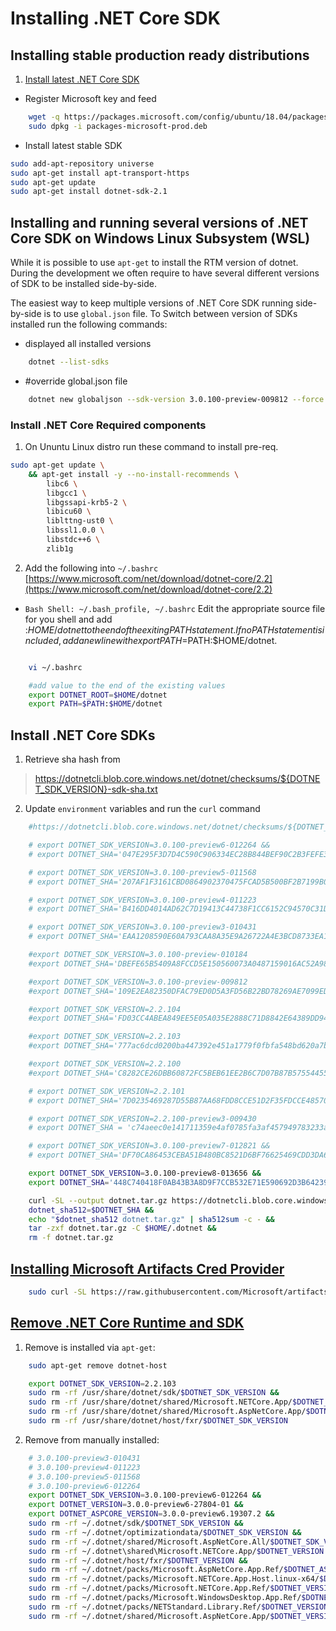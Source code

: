 # Installing .NET Core SDK

## Installing stable production ready distributions

1. [Install latest .NET Core SDK](https://www.microsoft.com/net/learn/dotnet/hello-world-tutorial#linuxubuntu)

- Register Microsoft key and feed

```bash
    wget -q https://packages.microsoft.com/config/ubuntu/18.04/packages-microsoft-prod.deb
    sudo dpkg -i packages-microsoft-prod.deb
```

- Install latest stable SDK

```bash
sudo add-apt-repository universe
sudo apt-get install apt-transport-https
sudo apt-get update
sudo apt-get install dotnet-sdk-2.1
```


## Installing and running several versions of .NET Core SDK on Windows Linux Subsystem (WSL)

While it is possible to use `apt-get` to install the RTM version of dotnet. During the development we often require to have several different versions of SDK to be installed side-by-side.

The easiest way to keep multiple versions of .NET Core SDK running side-by-side is to use `global.json` file.
To Switch between version of SDKs installed run the following commands:

- displayed all installed versions

```bash
    dotnet --list-sdks
```

- #override global.json file

```bash
    dotnet new globaljson --sdk-version 3.0.100-preview-009812 --force
```

### Install .NET Core Required components

1. On Ununtu Linux distro run these command to install pre-req.

```bash
sudo apt-get update \
    && apt-get install -y --no-install-recommends \
        libc6 \
        libgcc1 \
        libgssapi-krb5-2 \
        libicu60 \
        liblttng-ust0 \
        libssl1.0.0 \
        libstdc++6 \
        zlib1g 
```

2. Add the following into `~/.bashrc` [https://www.microsoft.com/net/download/dotnet-core/2.2](https://www.microsoft.com/net/download/dotnet-core/2.2)

- `Bash Shell: ~/.bash_profile, ~/.bashrc` Edit the appropriate source file for you shell and add :$HOME/dotnet to the end of the exiting PATH statement. If no PATH statement is included, add a new line with export PATH=$PATH:$HOME/dotnet.

```bash

    vi ~/.bashrc

    #add value to the end of the existing values
    export DOTNET_ROOT=$HOME/dotnet
    export PATH=$PATH:$HOME/dotnet

```

## Install .NET Core SDKs

1. Retrieve sha hash from
  
> https://dotnetcli.blob.core.windows.net/dotnet/checksums/${DOTNET_SDK_VERSION}-sdk-sha.txt


2. Update `environment` variables and run the `curl` command

```bash
    #https://dotnetcli.blob.core.windows.net/dotnet/checksums/${DOTNET_SDK_VERSION}-sdk-sha.txt

    # export DOTNET_SDK_VERSION=3.0.100-preview6-012264 &&
    # export DOTNET_SHA='047E295F3D7D4C590C906334EC28B844BEF90C2B3FEFE395A23E37E2A7D13955A11CBCF2FC2EE9FFCFD6FD44CEDE4ECD72A6B92258F568D5B328AD46BF0A7BB8'

    # export DOTNET_SDK_VERSION=3.0.100-preview5-011568
    # export DOTNET_SHA='207AF1F3161CBD0864902370475FCAD5B500BF2B7199B06445E7C338053BC7CB0157EE1B4D00A37A351EAE6E209417EE4A15EEACEE086AAC0AC1BE7A62F3AD0B'

    # export DOTNET_SDK_VERSION=3.0.100-preview4-011223
    # export DOTNET_SHA='B416DD4014AD62C7D19413C44738F1CC6152C94570C31DC953BE16BFEADECF449B2AAB7ECC09C9D3FCD12B2D440F281A0C8F1AD0635BC035ADB34C26F8D1E2AE'

    # export DOTNET_SDK_VERSION=3.0.100-preview3-010431
    # export DOTNET_SHA='EAA1208590E60A793CAA8A35E9A26722A4E3BCD8733EA1F79D18C7A777E1A5A8E9D82EDDABBD18B82D8795838E6DFC3B5EC7C4504E58C0C852F2D69D40131CFE'

    #export DOTNET_SDK_VERSION=3.0.100-preview-010184
    #export DOTNET_SHA='DBEFE65B5409A8FCCD5E150560073A0487159016AC52A98EC460EE161A77E63B86E10548E45F3166F1FAF38FA9CF805B6F469DD75F2F008E5E769776C8B63777'

    #export DOTNET_SDK_VERSION=3.0.100-preview-009812
    #export DOTNET_SHA='109E2EA82350DFAC79ED0D5A3FD56B22BD78269AE7099ED288A7893DF4B24DB6E5A7934F4764A5763D3F0777FE8E51A8F2454EA1055700D62111B396FA5E8B39'

    #export DOTNET_SDK_VERSION=2.2.104
    #export DOTNET_SHA='FD03CC4ABEA849EE5E05A035E2888C71D8842E64389DD94D7301E0FCFC189CBED99FE84A6174B657FFE3D328FAA761972C061A339246F63C9BA8FA31EAD2A1B0'

    #export DOTNET_SDK_VERSION=2.2.103
    #export DOTNET_SHA='777ac6dcd0200ba447392e451a1779f0fbfa548bd620a7bba3eebdf35892236c3f10b19ff81d4f64b5bc134923cb47f9cc45ee6b004140e1249582249944db69'

    #export DOTNET_SDK_VERSION=2.2.100
    #export DOTNET_SHA='C8282CE26DBB60872FC5BEB61EE2B6C7D07B87B57554455C017038EE5805596E277E47C721D6C676C8E5ABE3794AB0BD99CFF51147975B88E0B8D4C066FB6E15'

    # export DOTNET_SDK_VERSION=2.2.101
    # export DOTNET_SHA='7D0235469287D55B87AA68FDD8CCE51D2F35FDCCE485701EBF14B53E3AE0A341CDAB8D04AAE066F5E4EBD1BCA7A55C18016DEC4643DE72FD2321FE81C9CB69CD'

    # export DOTNET_SDK_VERSION=2.2.100-preview3-009430
    # export DOTNET_SHA = 'c74aeec0e141711359e4af0785fa3af457949783233ad07e7afea2f98f34ddfbf9ced56fb29a92b5350381c4698a4fae09865af9ee03ef24195ec659e852a089'

    # export DOTNET_SDK_VERSION=3.0.100-preview7-012821 &&
    # export DOTNET_SHA='DF70CA86453CEBA51B480BC8521D6BF76625469CDD3DA6FE782B85F13620D8BEEB34E02EE7AFE2803CD144066E7C685E5A1A9A4005ADC9B2709C69F7F37C9BDC'

    export DOTNET_SDK_VERSION=3.0.100-preview8-013656 &&
    export DOTNET_SHA='448C740418F0AB43B3A8D9F7CCB532E71E590692D3B64239C3F21D46DF3A46788B5B824E1A10236E5ABE51D4A5143C27B90D08B342A683C96BD9ABEBC2D33017'

    curl -SL --output dotnet.tar.gz https://dotnetcli.blob.core.windows.net/dotnet/Sdk/$DOTNET_SDK_VERSION/dotnet-sdk-$DOTNET_SDK_VERSION-linux-x64.tar.gz &&
    dotnet_sha512=$DOTNET_SHA &&
    echo "$dotnet_sha512 dotnet.tar.gz" | sha512sum -c - &&
    tar -zxf dotnet.tar.gz -C $HOME/.dotnet &&
    rm -f dotnet.tar.gz
```

## [Installing Microsoft Artifacts Cred Provider](https://github.com/Microsoft/artifacts-credprovider)

```bash
    sudo curl -SL https://raw.githubusercontent.com/Microsoft/artifacts-credprovider/master/helpers/installcredprovider.sh | bash
```

## [Remove .NET Core Runtime and SDK](https://docs.microsoft.com/en-us/dotnet/core/versions/remove-runtime-sdk-versions?tabs=Linux)

1. Remove is installed via `apt-get`:

```bash
    sudo apt-get remove dotnet-host

    export DOTNET_SDK_VERSION=2.2.103
    sudo rm -rf /usr/share/dotnet/sdk/$DOTNET_SDK_VERSION &&
    sudo rm -rf /usr/share/dotnet/shared/Microsoft.NETCore.App/$DOTNET_SDK_VERSION &&
    sudo rm -rf /usr/share/dotnet/shared/Microsoft.AspNetCore.App/$DOTNET_SDK_VERSION &&
    sudo rm -rf /usr/share/dotnet/host/fxr/$DOTNET_SDK_VERSION
```

2. Remove from manually installed:

```bash
    # 3.0.100-preview3-010431
    # 3.0.100-preview4-011223
    # 3.0.100-preview5-011568
    # 3.0.100-preview6-012264
    export DOTNET_SDK_VERSION=3.0.100-preview6-012264 &&
    export DOTNET_VERSION=3.0.0-preview6-27804-01 &&
    export DOTNET_ASPCORE_VERSION=3.0.0-preview6.19307.2 &&
    sudo rm -rf ~/.dotnet/sdk/$DOTNET_SDK_VERSION &&
    sudo rm -rf ~/.dotnet/optimizationdata/$DOTNET_SDK_VERSION &&
    sudo rm -rf ~/.dotnet/shared/Microsoft.AspNetCore.All/$DOTNET_SDK_VERSION &&
    sudo rm -rf ~/.dotnet\shared\Microsoft.NETCore.App/$DOTNET_VERSION &&
    sudo rm -rf ~/.dotnet/host/fxr/$DOTNET_VERSION &&
    sudo rm -rf ~/.dotnet/packs/Microsoft.AspNetCore.App.Ref/$DOTNET_ASPCORE_VERSION &&
    sudo rm -rf ~/.dotnet/packs/Microsoft.NETCore.App.Host.linux-x64/$DOTNET_VERSION &&
    sudo rm -rf ~/.dotnet/packs/Microsoft.NETCore.App.Ref/$DOTNET_VERSION &&
    sudo rm -rf ~/.dotnet/packs/Microsoft.WindowsDesktop.App.Ref/$DOTNET_VERSION &&
    sudo rm -rf ~/.dotnet/packs/NETStandard.Library.Ref/$DOTNET_VERSION &&
    sudo rm -rf ~/.dotnet/shared/Microsoft.AspNetCore.App/$DOTNET_VERSION
```